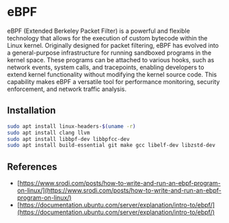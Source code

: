 # eBPF

eBPF (Extended Berkeley Packet Filter) is a powerful and flexible technology that allows for the execution of custom bytecode within the Linux kernel. Originally designed for packet filtering, eBPF has evolved into a general-purpose infrastructure for running sandboxed programs in the kernel space. These programs can be attached to various hooks, such as network events, system calls, and tracepoints, enabling developers to extend kernel functionality without modifying the kernel source code. This capability makes eBPF a versatile tool for performance monitoring, security enforcement, and network traffic analysis.

## Installation

```sh
sudo apt install linux-headers-$(uname -r)
sudo apt install clang llvm
sudo apt install libbpf-dev libbpfcc-dev
sudo apt install build-essential git make gcc libelf-dev libzstd-dev
```

## References

- [https://www.srodi.com/posts/how-to-write-and-run-an-ebpf-program-on-linux/](https://www.srodi.com/posts/how-to-write-and-run-an-ebpf-program-on-linux/)
- [https://documentation.ubuntu.com/server/explanation/intro-to/ebpf/](https://documentation.ubuntu.com/server/explanation/intro-to/ebpf/)
